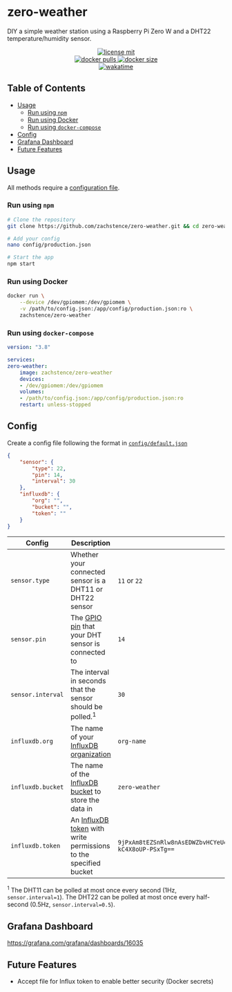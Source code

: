 # zero-weather
DIY a simple weather station using a Raspberry Pi Zero W and a DHT22 temperature/humidity sensor.

<p align="center">
    <a href="https://github.com/zachstence/zero-weather/blob/main/LICENSE">
        <img alt="license mit" src="https://img.shields.io/github/license/zachstence/zero-weather?style=for-the-badge" />
    </a>
    <br />
    <a href="https://hub.docker.com/r/zachstence/zero-weather">
        <img alt="docker pulls" src="https://img.shields.io/docker/pulls/zachstence/zero-weather?style=for-the-badge" />
        <img alt="docker size" src="https://img.shields.io/docker/image-size/zachstence/zero-weather?style=for-the-badge" />
    </a>
    <br />
    <a href="#">
        <img alt="wakatime" src="https://wakatime.com/badge/user/2a0a4013-ea89-43b7-99d9-1a215b4c34d0/project/b06aa0fa-f2b5-40fa-9639-0382daedde63.svg?style=for-the-badge" />
    </a>
</p>

## Table of Contents
- [Usage](#usage)
  - [Run using `npm`](#run-using-npm)
  - [Run using Docker](#run-using-docker)
  - [Run using `docker-compose`](#run-using-docker-compose)
- [Config](#config)
- [Grafana Dashboard](#grafana-dashboard)
- [Future Features](#future-features)

## Usage
All methods require a [configuration file](#config).
### Run using `npm`
```sh
# Clone the repository
git clone https://github.com/zachstence/zero-weather.git && cd zero-weather

# Add your config
nano config/production.json

# Start the app
npm start
```

### Run using Docker
```sh
docker run \
    --device /dev/gpiomem:/dev/gpiomem \
    -v /path/to/config.json:/app/config/production.json:ro \
    zachstence/zero-weather
```

### Run using `docker-compose`
```yaml
version: "3.8"

services:
zero-weather:
    image: zachstence/zero-weather
    devices:
    - /dev/gpiomem:/dev/gpiomem
    volumes:
    - /path/to/config.json:/app/config/production.json:ro
    restart: unless-stopped
```

## Config
Create a config file following the format in [`config/default.json`](config/default.json)

```json
{
    "sensor": {
        "type": 22,
        "pin": 14,
        "interval": 30
    },
    "influxdb": {
        "org": "",
        "bucket": "",
        "token": ""
    }
}
```

| Config                  | Description                                                                                                                                          | Example                                                                                    |
| ----------------------- | ---------------------------------------------------------------------------------------------------------------------------------------------------- | ------------------------------------------------------------------------------------------ |
| `sensor.type`           | Whether your connected sensor is a DHT11 or DHT22 sensor                                                                                             | `11` or `22`                                                                               |
| `sensor.pin`            | The [GPIO pin](https://pinout.xyz/) that your DHT sensor is connected to                                                                             | `14`                                                                                       |
| `sensor.interval`       | The interval in seconds that the sensor should be polled.<sup>1</sup>                                                                                | `30`                                                                                       |
| `influxdb.org`          | The name of your [InfluxDB organization](https://docs.influxdata.com/influxdb/v2.1/organizations/create-org/)                                        | `org-name`                                                                                 |
| `influxdb.bucket`       | The name of the [InfluxDB bucket](https://docs.influxdata.com/influxdb/v2.1/organizations/buckets/create-bucket/) to store the data in               | `zero-weather`                                                                             |
| `influxdb.token`        | An [InfluxDB token](https://docs.influxdata.com/influxdb/v2.1/security/tokens/create-token) with write permissions to the specified bucket           | `9jPxAm8tEZSnRlw8nAsEDWZbvHCYeUetIAUrT_vj6RdHfG43RF5UKfazyZ1Z9dYu1o7prU7-kC4X8oUP-PSxTg==` |

<sup>1</sup> The DHT11 can be polled at most once every second (1Hz, `sensor.interval=1`). The DHT22 can be polled at most once every half-second (0.5Hz, `sensor.interval=0.5`).

## Grafana Dashboard
https://grafana.com/grafana/dashboards/16035

## Future Features
- Accept file for Influx token to enable better security (Docker secrets)
